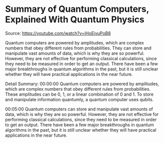 # Summary of Quantum Computers, Explained With Quantum Physics

Source: https://youtube.com/watch?v=jHoEjvuPoB8

Quantum computers are powered by amplitudes, which are complex numbers that obey different rules from probabilities. They can store and manipulate vast amounts of data, which is why they are so powerful. However, they are not effective for performing classical calculations, since they need to be measured in order to get an output. There have been a few major breakthroughs in quantum algorithms in the past, but it is still unclear whether they will have practical applications in the near future.

Detail Summary: 
00:00:00
Quantum computers are powered by amplitudes, which are complex numbers that obey different rules from probabilities. These amplitudes can be 0, 1, or a linear combination of 0 and 1. To store and manipulate information quantumly, a quantum computer uses qubits.

00:05:00
Quantum computers can store and manipulate vast amounts of data, which is why they are so powerful. However, they are not effective for performing classical calculations, since they need to be measured in order to get an output. There have been a few major breakthroughs in quantum algorithms in the past, but it is still unclear whether they will have practical applications in the near future.

